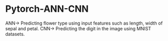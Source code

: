 # Pytorch-ANN-CNN
ANN-> Predicting flower type using input features such as length, width of sepal and petal.
CNN-> Predicting the digit in the image using MNIST datasets.
